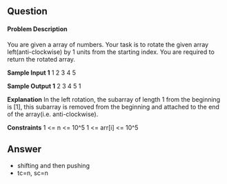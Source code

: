 ## Question 
#### Problem Description
You are given a array of numbers. Your task is to rotate the given array left(anti-clockwise) by 1 units from the starting index. You are required to return the rotated array.

**Sample Input 1**
1 2 3 4 5

**Sample Output 1**
2 3 4 5 1

**Explanation**
In the left rotation, the subarray of length 1 from the beginning is [1], this subarray is removed from the beginning and attached to the end of the array(i.e. anti-clockwise).

**Constraints**
1 <= n <= 10^5 1 <= arr[i] <= 10^5
## Answer
- shifting and then pushing
- tc=n, sc=n